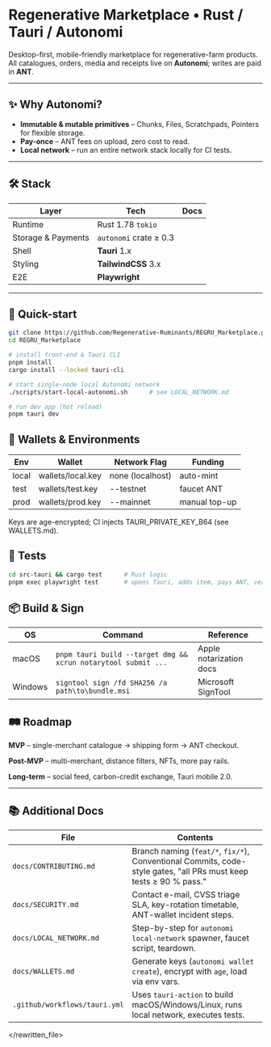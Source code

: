 # Regenerative Marketplace • Rust / Tauri / Autonomi

Desktop-first, mobile-friendly marketplace for regenerative-farm products.  
All catalogues, orders, media and receipts live on **Autonomi**; writes are paid in **ANT**.

---

## ✨ Why Autonomi?
* **Immutable & mutable primitives** – Chunks, Files, Scratchpads, Pointers for flexible storage. 
* **Pay-once** – ANT fees on upload, zero cost to read.  
* **Local network** – run an entire network stack locally for CI tests.  

---

## 🛠️ Stack

| Layer | Tech | Docs |
|-------|------|------|
| Runtime | Rust 1.78   `tokio` |  |
| Storage & Payments | `autonomi` crate ≥ 0.3 |  |
| Shell | **Tauri** 1.x |  |
| Styling | **TailwindCSS** 3.x |  |
| E2E | **Playwright** |  |

---

## 🚀 Quick-start

```bash
git clone https://github.com/Regenerative-Ruminants/REGRU_Marketplace.git
cd REGRU_Marketplace

# install front-end & Tauri CLI
pnpm install
cargo install --locked tauri-cli

# start single-node local Autonomi network
./scripts/start-local-autonomi.sh      # see LOCAL_NETWORK.md

# run dev app (hot reload)
pnpm tauri dev
```

## 🔑 Wallets & Environments
| Env   | Wallet             | Network Flag     | Funding      |
|-------|--------------------|------------------|--------------|
| local | wallets/local.key  | none (localhost) | auto-mint    |
| test  | wallets/test.key   | --testnet        | faucet ANT   |
| prod  | wallets/prod.key   | --mainnet        | manual top-up |

Keys are age-encrypted; CI injects TAURI_PRIVATE_KEY_B64 (see WALLETS.md).

## 🧪 Tests
```bash
cd src-tauri && cargo test      # Rust logic
pnpm exec playwright test       # opens Tauri, adds item, pays ANT, verifies Scratchpad
```

## 📦 Build & Sign
| OS      | Command                                                              | Reference                                       |
|---------|----------------------------------------------------------------------|-------------------------------------------------|
| macOS   | `pnpm tauri build --target dmg && xcrun notarytool submit ...`         | Apple notarization docs                         |
| Windows | `signtool sign /fd SHA256 /a path\to\bundle.msi`                       | Microsoft SignTool                              |

## 🛤️ Roadmap
**MVP** – single-merchant catalogue → shipping form → ANT checkout.

**Post-MVP** – multi-merchant, distance filters, NFTs, more pay rails.

**Long-term** – social feed, carbon-credit exchange, Tauri mobile 2.0. 

---

## 📚 Additional Docs

| File                 | Contents                                                                                             |
|----------------------|------------------------------------------------------------------------------------------------------|
| `docs/CONTRIBUTING.md` | Branch naming (`feat/*`, `fix/*`), Conventional Commits, code-style gates, "all PRs must keep tests ≥ 90 % pass." |
| `docs/SECURITY.md`     | Contact e-mail, CVSS triage SLA, key-rotation timetable, ANT-wallet incident steps.                    |
| `docs/LOCAL_NETWORK.md`| Step-by-step for `autonomi local-network` spawner, faucet script, teardown.                          |
| `docs/WALLETS.md`      | Generate keys (`autonomi wallet create`), encrypt with `age`, load via env vars.                       |
| `.github/workflows/tauri.yml` | Uses `tauri-action` to build macOS/Windows/Linux, runs local network, executes tests.                    |

</rewritten_file> 